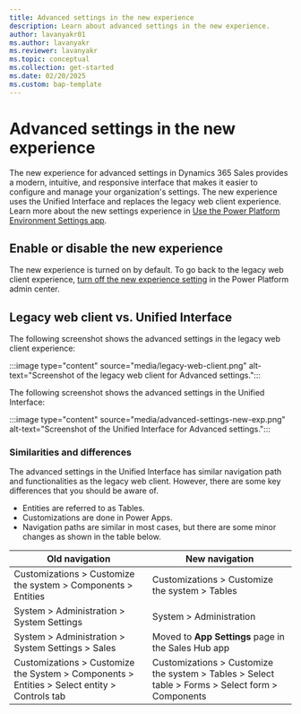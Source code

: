 ```yaml
---
title: Advanced settings in the new experience
description: Learn about advanced settings in the new experience. 
author: lavanyakr01
ms.author: lavanyakr
ms.reviewer: lavanyakr
ms.topic: conceptual
ms.collection: get-started
ms.date: 02/20/2025
ms.custom: bap-template
---
```


# Advanced settings in the new experience

The new experience for advanced settings in Dynamics 365 Sales provides a modern, intuitive, and responsive interface that makes it easier to configure and manage your organization's settings. The new experience uses the Unified Interface and replaces the legacy web client experience. Learn more about the new settings experience in [Use the Power Platform Environment Settings app](/power-platform/admin/environment-settings-app).

## Enable or disable the new experience

The new experience is turned on by default. To go back to the legacy web client experience, [turn off the new experience setting](/power-platform/admin/environment-settings-app?tabs=new#turn-off-the-power-platform-environment-settings-app) in the Power Platform admin center.

## Legacy web client vs. Unified Interface

The following screenshot shows the advanced settings in the legacy web client experience:

:::image type="content" source="media/legacy-web-client.png" alt-text="Screenshot of the legacy web client for Advanced settings.":::

The following screenshot shows the advanced settings in the Unified Interface:

:::image type="content" source="media/advanced-settings-new-exp.png" alt-text="Screenshot of the Unified Interface for Advanced settings.":::

### Similarities and differences

The advanced settings in the Unified Interface has similar navigation path and functionalities as the legacy web client. However, there are some key differences that you should be aware of.

- Entities are referred to as Tables.
- Customizations are done in Power Apps.
- Navigation paths are similar in most cases, but there are some minor changes as shown in the table below.

| Old navigation                                                                 | New navigation                                                                 |
|-------------------------------------------------------------------------------|-------------------------------------------------------------------------------|
| Customizations > Customize the system > Components > Entities                  | Customizations > Customize the system > Tables                    |
| System > Administration > System Settings                         | System > Administration                       |
| System > Administration > System Settings > Sales             | Moved to **App Settings** page in the Sales Hub app                                    |
| Customizations > Customize the System > Components > Entities > Select entity > Controls tab | Customizations > Customize the system > Tables > Select table > Forms > Select form > Components |